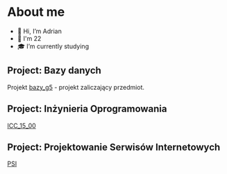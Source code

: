 # About me
- 👋 Hi, I’m Adrian
- 🎂 I'm 22
- 🎓 I’m currently studying

## Project: Bazy danych
Projekt [bazy_g5](https://github.com/LTS-Bugs/bazy_g5) - projekt zaliczający przedmiot.

## Project: Inżynieria Oprogramowania
[ICC_15_00](https://github.com/Vex0on/ICC_15_00)

## Project: Projektowanie Serwisów Internetowych
[PSI](https://github.com/SzWielgosz/PSI)
